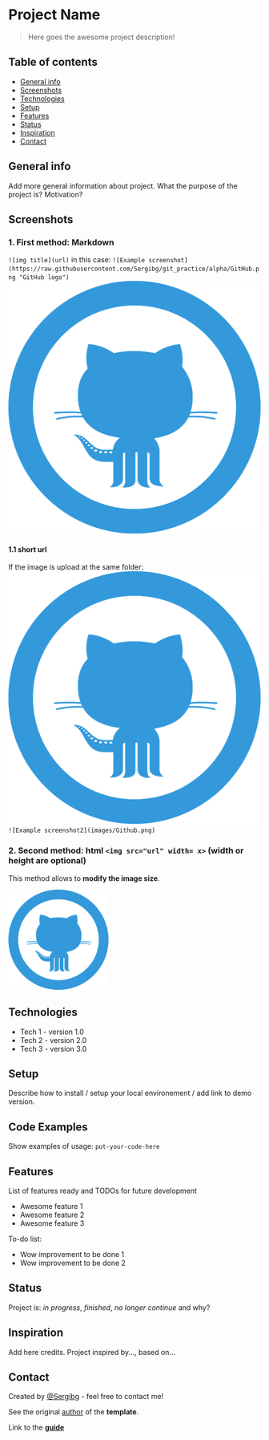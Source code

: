 # Project Name
> Here goes the awesome project description!

## Table of contents
* [General info](#general-info)
* [Screenshots](#screenshots)
* [Technologies](#technologies)
* [Setup](#setup)
* [Features](#features)
* [Status](#status)
* [Inspiration](#inspiration)
* [Contact](#contact)

## General info
Add more general information about project. What the purpose of the project is? Motivation?

## Screenshots
### 1. First method: Markdown 
`![img title](url)`
in this case:
`![Example screenshot](https://raw.githubusercontent.com/Sergibg/git_practice/alpha/GitHub.png "GitHub logo")`
![Example screenshot](https://raw.githubusercontent.com/Sergibg/git_practice/alpha/GitHub.png "GitHub logo")
#### 1.1 short url
If the image is upload at the same folder:
![Example screenshot2](images/Github.png)
`![Example screenshot2](images/Github.png)`

### 2. Second method: html `<img src="url" width= x>` (width or height are optional)
This method allows to **modify the image size**.

<img src="https://raw.githubusercontent.com/Sergibg/git_practice/alpha/GitHub.png" width=200>

## Technologies
* Tech 1 - version 1.0
* Tech 2 - version 2.0
* Tech 3 - version 3.0

## Setup
Describe how to install / setup your local environement / add link to demo version.

## Code Examples
Show examples of usage:
`put-your-code-here`

## Features
List of features ready and TODOs for future development
* Awesome feature 1
* Awesome feature 2
* Awesome feature 3

To-do list:
* Wow improvement to be done 1
* Wow improvement to be done 2

## Status
Project is: _in progress_, _finished_, _no longer continue_ and why?

## Inspiration
Add here credits. Project inspired by..., based on...

## Contact
Created by [@Sergibg](https://github.com/Sergibg/) - feel free to contact me!

See the original [author](https://www.flynerd.pl/) of the **template**.

Link to the [**guide**](https://bulldogjob.com/news/449-how-to-write-a-good-readme-for-your-github-project)
